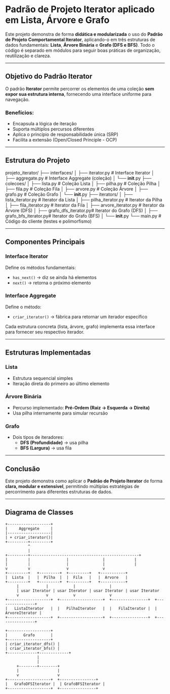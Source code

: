 #  Padrão de Projeto Iterator aplicado em Lista, Árvore e Grafo

Este projeto demonstra de forma **didática e modularizada** o uso do **Padrão de Projeto Comportamental Iterator**, aplicando-o em três estruturas de dados fundamentais: **Lista**, **Árvore Binária** e **Grafo (DFS e BFS)**. Todo o código é separado em módulos para seguir boas práticas de organização, reutilização e clareza.

---

##  Objetivo do Padrão Iterator

O padrão **Iterator** permite percorrer os elementos de uma coleção **sem expor sua estrutura interna**, fornecendo uma interface uniforme para navegação.

###  Benefícios:
- Encapsula a lógica de iteração
- Suporta múltiplos percursos diferentes
- Aplica o princípio de responsabilidade única (SRP)
- Facilita a extensão (Open/Closed Principle - OCP)

---

##  Estrutura do Projeto

projeto_iterator/
├── interfaces/
│   ├── iterator.py          # Interface Iterator
│   ├── aggregate.py         # Interface Aggregate (coleção)
│   └── __init__.py
├── colecoes/
│   ├── lista.py             # Coleção Lista
│   ├── pilha.py             # Coleção Pilha
│   ├── fila.py              # Coleção Fila
│   ├── arvore.py            # Coleção Árvore
│   ├── grafo.py             # Coleção Grafo
│   └── __init__.py
├── iterators/
│   ├── lista_iterator.py    # Iterator da Lista
│   ├── pilha_iterator.py    # Iterator da Pilha
│   ├── fila_iterator.py     # Iterator da Fila
│   ├── arvore_iterator.py   # Iterator da Árvore (DFS)
│   ├── grafo_dfs_iterator.py# Iterator do Grafo (DFS)
│   ├── grafo_bfs_iterator.py# Iterator do Grafo (BFS)
│   └── __init__.py
└── main.py                  # Código do cliente (testes e polimorfismo)


---

##  Componentes Principais

###  **Interface Iterator**
Define os métodos fundamentais:
- `has_next()` → diz se ainda há elementos
- `next()` → retorna o próximo elemento

###  **Interface Aggregate**
Define o método:
- `criar_iterator()` → fábrica para retornar um iterador específico

Cada estrutura concreta (lista, árvore, grafo) implementa essa interface para fornecer seu respectivo iterador.

---

##  Estruturas Implementadas

###  Lista
- Estrutura sequencial simples
- Iteração direta do primeiro ao último elemento

###  Árvore Binária
- Percurso implementado: **Pré-Ordem (Raiz → Esquerda → Direita)**
- Usa pilha internamente para simular recursão

###  Grafo
- Dois tipos de iteradores:
  -  **DFS (Profundidade)** → usa pilha
  -  **BFS (Largura)** → usa fila

---

##  Conclusão

Este projeto demonstra como aplicar o **Padrão de Projeto Iterator** de forma **clara, modular e extensível**, permitindo múltiplas estratégias de percorrimento para diferentes estruturas de dados.

---

## Diagrama de Classes

```text
+-------------------+
|     Aggregate     |
|-------------------|
| + criar_iterator()|
+---------+---------+
          ^
          |
+---------+------------------------------------------------+
|         |                |               |             |
|         |                |               |             |
v         v                v               v
+---------+   +---------+  +---------+   +-----------+
|  Lista  |   |  Pilha  |  |  Fila   |   |  Arvore   |
+---------+   +---------+  +---------+   +-----------+
     |            |           |               |
     | usar Iterator | usar Iterator | usar Iterator | usar Iterator
     v            v           v               v
+-------------------+  +-------------------+  +----------------+  +----------------+
|   ListaIterator   |  |   PilhaIterator   |  |   FilaIterator |  |  ArvoreIterator |
+-------------------+  +-------------------+  +----------------+  +----------------+

+-------------------+
|       Grafo       |
+-------------------+
| criar_iterator_dfs() |
| criar_iterator_bfs() |
+-------------+-------------+
              |
              |
     +--------+--------+
     |                 |
     v                 v
+-------------------+  +----------------+
|   GrafoDFSIterator |  | GrafoBFSIterator |
+-------------------+  +----------------+
